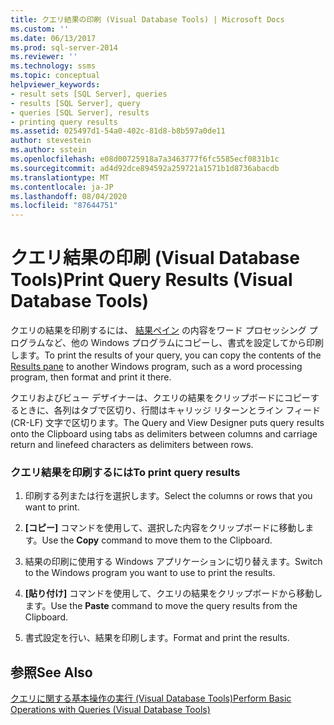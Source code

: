 ```yaml
---
title: クエリ結果の印刷 (Visual Database Tools) | Microsoft Docs
ms.custom: ''
ms.date: 06/13/2017
ms.prod: sql-server-2014
ms.reviewer: ''
ms.technology: ssms
ms.topic: conceptual
helpviewer_keywords:
- result sets [SQL Server], queries
- results [SQL Server], query
- queries [SQL Server], results
- printing query results
ms.assetid: 025497d1-54a0-402c-81d8-b8b597a0de11
author: stevestein
ms.author: sstein
ms.openlocfilehash: e08d00725918a7a3463777f6fc5585ecf0831b1c
ms.sourcegitcommit: ad4d92dce894592a259721a1571b1d8736abacdb
ms.translationtype: MT
ms.contentlocale: ja-JP
ms.lasthandoff: 08/04/2020
ms.locfileid: "87644751"
---
```

# <a name="print-query-results-visual-database-tools"></a><span data-ttu-id="ef947-102">クエリ結果の印刷 (Visual Database Tools)</span><span class="sxs-lookup"><span data-stu-id="ef947-102">Print Query Results (Visual Database Tools)</span></span>
  <span data-ttu-id="ef947-103">クエリの結果を印刷するには、 [結果ペイン](visual-database-tools.md) の内容をワード プロセッシング プログラムなど、他の Windows プログラムにコピーし、書式を設定してから印刷します。</span><span class="sxs-lookup"><span data-stu-id="ef947-103">To print the results of your query, you can copy the contents of the [Results pane](visual-database-tools.md) to another Windows program, such as a word processing program, then format and print it there.</span></span>  
  
 <span data-ttu-id="ef947-104">クエリおよびビュー デザイナーは、クエリの結果をクリップボードにコピーするときに、各列はタブで区切り、行間はキャリッジ リターンとライン フィード (CR-LF) 文字で区切ります。</span><span class="sxs-lookup"><span data-stu-id="ef947-104">The Query and View Designer puts query results onto the Clipboard using tabs as delimiters between columns and carriage return and linefeed characters as delimiters between rows.</span></span>  
  
### <a name="to-print-query-results"></a><span data-ttu-id="ef947-105">クエリ結果を印刷するには</span><span class="sxs-lookup"><span data-stu-id="ef947-105">To print query results</span></span>  
  
1.  <span data-ttu-id="ef947-106">印刷する列または行を選択します。</span><span class="sxs-lookup"><span data-stu-id="ef947-106">Select the columns or rows that you want to print.</span></span>  
  
2.  <span data-ttu-id="ef947-107">**[コピー]** コマンドを使用して、選択した内容をクリップボードに移動します。</span><span class="sxs-lookup"><span data-stu-id="ef947-107">Use the **Copy** command to move them to the Clipboard.</span></span>  
  
3.  <span data-ttu-id="ef947-108">結果の印刷に使用する Windows アプリケーションに切り替えます。</span><span class="sxs-lookup"><span data-stu-id="ef947-108">Switch to the Windows program you want to use to print the results.</span></span>  
  
4.  <span data-ttu-id="ef947-109">**[貼り付け]** コマンドを使用して、クエリの結果をクリップボードから移動します。</span><span class="sxs-lookup"><span data-stu-id="ef947-109">Use the **Paste** command to move the query results from the Clipboard.</span></span>  
  
5.  <span data-ttu-id="ef947-110">書式設定を行い、結果を印刷します。</span><span class="sxs-lookup"><span data-stu-id="ef947-110">Format and print the results.</span></span>  
  
## <a name="see-also"></a><span data-ttu-id="ef947-111">参照</span><span class="sxs-lookup"><span data-stu-id="ef947-111">See Also</span></span>  
 [<span data-ttu-id="ef947-112">クエリに関する基本操作の実行 (Visual Database Tools)</span><span class="sxs-lookup"><span data-stu-id="ef947-112">Perform Basic Operations with Queries &#40;Visual Database Tools&#41;</span></span>](perform-basic-operations-with-queries-visual-database-tools.md)  
  
  
